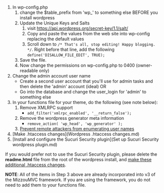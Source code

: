 1. In wp-config.php 
    1. change the $table_prefix from 'wp_' to something else BEFORE you install wordpress
    2. Update the Unique Keys and Salts
        1.  visit https://api.wordpress.org/secret-key/1.1/salt/
        2. Copy and paste the values from the web site into wp-config replacing the default values
        3. Scroll down to `/* That's all, stop editing! Happy blogging. */`. Right before that line, add the following `define('DISALLOW_FILE_EDIT', TRUE);`
    3. Save the file.
    4. Now change the permissions on wp-config.php to 0400 (owner-readable only)
2. Change the admin account user name
    * Create a second user account that you'll use for admin tasks and then delete the 'admin' account (ideal) OR
    * Go into the database and change the user_login for 'admin' to something else
3. In your functions file for your theme, do the following (see note below):
    1. Remove XMLRPC support
        * `add_filter('xmlrpc_enabled', '__return_false');`
    2. Remove the wordpress generator meta information
        * `remove_action( 'wp_head', 'wp_generator' );`
    3. [Prevent remote attackers from enumerating user names](Prevent%20remote%20attackers%20from%20enumerating%20user%20names.md)
4. [Make .htaccess changes](Wordpress .htaccess changes.md)
5. [Install and configure the Sucuri Security plugin](Set up Sucuri Security wordpress plugin.md)

If you would prefer not to use the Sucuri Security plugin, please delete the **readme.html** file from the root of the wordpress install, and [make these additional .htaccess changes](Additional%20.htaccess%20changes.md).

**NOTE**: All of the items in Step 3 above are already incorporated into v3 of the MizzouMVC framework. If you are using the framework, you do not need to add them to your functions file. 